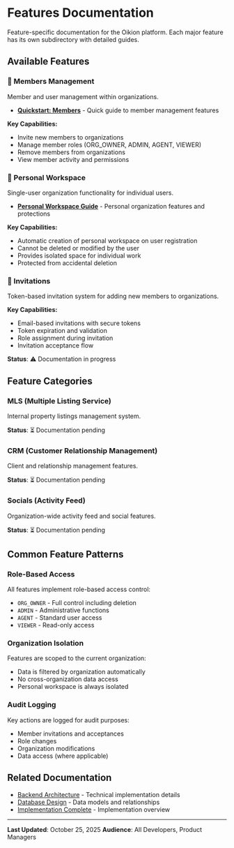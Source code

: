 # Features Documentation

Feature-specific documentation for the Oikion platform. Each major feature has its own subdirectory with detailed guides.

## Available Features

### 👥 Members Management
Member and user management within organizations.

- **[Quickstart: Members](members/quickstart-members.md)** - Quick guide to member management features

**Key Capabilities:**
- Invite new members to organizations
- Manage member roles (ORG_OWNER, ADMIN, AGENT, VIEWER)
- Remove members from organizations
- View member activity and permissions

### 🏢 Personal Workspace
Single-user organization functionality for individual users.

- **[Personal Workspace Guide](personal-workspace.md)** - Personal organization features and protections

**Key Capabilities:**
- Automatic creation of personal workspace on user registration
- Cannot be deleted or modified by the user
- Provides isolated space for individual work
- Protected from accidental deletion

### 📨 Invitations
Token-based invitation system for adding new members to organizations.

**Key Capabilities:**
- Email-based invitations with secure tokens
- Token expiration and validation
- Role assignment during invitation
- Invitation acceptance flow

**Status**: ⚠️ Documentation in progress

## Feature Categories

### MLS (Multiple Listing Service)
Internal property listings management system.

**Status**: ⏳ Documentation pending

### CRM (Customer Relationship Management)
Client and relationship management features.

**Status**: ⏳ Documentation pending

### Socials (Activity Feed)
Organization-wide activity feed and social features.

**Status**: ⏳ Documentation pending

## Common Feature Patterns

### Role-Based Access
All features implement role-based access control:
- `ORG_OWNER` - Full control including deletion
- `ADMIN` - Administrative functions
- `AGENT` - Standard user access
- `VIEWER` - Read-only access

### Organization Isolation
Features are scoped to the current organization:
- Data is filtered by organization automatically
- No cross-organization data access
- Personal workspace is always isolated

### Audit Logging
Key actions are logged for audit purposes:
- Member invitations and acceptances
- Role changes
- Organization modifications
- Data access (where applicable)

## Related Documentation

- [Backend Architecture](../architecture/backend/index.md) - Technical implementation details
- [Database Design](../architecture/backend/database.md) - Data models and relationships
- [Implementation Complete](../implementation/IMPLEMENTATION_COMPLETE.md) - Implementation overview

---

**Last Updated**: October 25, 2025
**Audience**: All Developers, Product Managers
